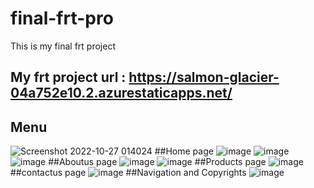 # final-frt-pro
This is my final frt project
## My frt project url : https://salmon-glacier-04a752e10.2.azurestaticapps.net/
## Menu 
![Screenshot 2022-10-27 014024](https://user-images.githubusercontent.com/111041131/198127037-2e3bd8e2-58cd-461c-be49-bdf1100ecbab.png)
##Home page
![image](https://user-images.githubusercontent.com/111041131/198127568-d3e842b9-1810-4995-b3dc-621bfcd7e1d9.png)
![image](https://user-images.githubusercontent.com/111041131/198127783-65fbfe2d-6af5-4ec3-b5bd-fa43e2cce666.png)
![image](https://user-images.githubusercontent.com/111041131/198127857-28aa741a-73af-4a83-976a-f3c5408b918b.png)
##Aboutus page
![image](https://user-images.githubusercontent.com/111041131/198127997-839f9e2b-0985-4438-8e44-161a48311906.png)
![image](https://user-images.githubusercontent.com/111041131/198128084-16d23c65-a127-45e1-b3bf-7ded94c12bac.png)
##Products page
![image](https://user-images.githubusercontent.com/111041131/198128186-f0d3f91b-1d21-4532-9d4a-7bc20f0bbd1d.png)
##contactus page
![image](https://user-images.githubusercontent.com/111041131/198128310-8623d0e8-699e-486e-a499-1de8e82e90dc.png)
##Navigation and Copyrights
![image](https://user-images.githubusercontent.com/111041131/198128451-167017bb-97d9-454a-abbc-af61d830a5f2.png)

